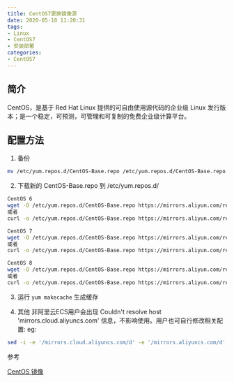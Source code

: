 ```yaml
---
title: CentOS7更换镜像源
date: 2020-05-10 11:20:31
tags:
- Linux
- CentOS7
- 安装部署
categories: 
- CentOS7
---
```

 
## 简介
CentOS，是基于 Red Hat Linux 提供的可自由使用源代码的企业级 Linux 发行版本；是一个稳定，可预测，可管理和可复制的免费企业级计算平台。

## 配置方法

1. 备份

```bash
mv /etc/yum.repos.d/CentOS-Base.repo /etc/yum.repos.d/CentOS-Base.repo.backup
```

2. 下载新的 CentOS-Base.repo 到 /etc/yum.repos.d/

```bash
CentOS 6
wget -O /etc/yum.repos.d/CentOS-Base.repo https://mirrors.aliyun.com/repo/Centos-6.repo
或者
curl -o /etc/yum.repos.d/CentOS-Base.repo https://mirrors.aliyun.com/repo/Centos-6.repo

CentOS 7
wget -O /etc/yum.repos.d/CentOS-Base.repo https://mirrors.aliyun.com/repo/Centos-7.repo
或者
curl -o /etc/yum.repos.d/CentOS-Base.repo https://mirrors.aliyun.com/repo/Centos-7.repo

CentOS 8
wget -O /etc/yum.repos.d/CentOS-Base.repo https://mirrors.aliyun.com/repo/Centos-8.repo
或者
curl -o /etc/yum.repos.d/CentOS-Base.repo https://mirrors.aliyun.com/repo/Centos-8.repo
```

3. 运行 `yum makecache` 生成缓存

4. 其他
非阿里云ECS用户会出现 Couldn't resolve host 'mirrors.cloud.aliyuncs.com' 信息，不影响使用。用户也可自行修改相关配置: eg:

```bash
sed -i -e '/mirrors.cloud.aliyuncs.com/d' -e '/mirrors.aliyuncs.com/d' /etc/yum.repos.d/CentOS-Base.repo
```

参考

[CentOS 镜像](https://developer.aliyun.com/mirror/centos)